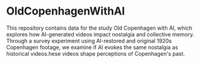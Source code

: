 # OldCopenhagenWithAI
This repository contains data for the study Old Copenhagen with AI, which explores how AI-generated videos impact nostalgia and collective memory. Through a survey experiment using AI-restored and original 1920s Copenhagen footage, we examine if AI evokes the same nostalgia as historical videos.hese videos shape perceptions of Copenhagen's past.

